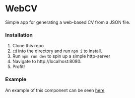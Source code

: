 # WebCV

Simple app for generating a web-based CV from a JSON file.

### Installation

1. Clone this repo
1. `cd` into the directory and run `npm i` to install.
1. Run `npm run dev` to spin up a simple http-server
1. Navigate to http://localhost:8080.
1. Profit!

### Example

An example of this component can be seen [here](https://gavhanna.github.io/WebCV)
